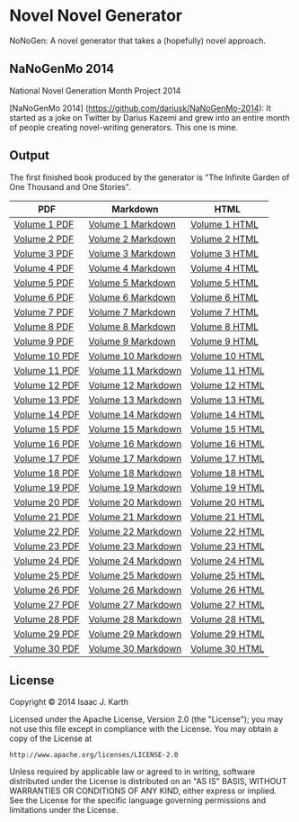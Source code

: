 # Novel Novel Generator

NoNoGen: A novel generator that takes a (hopefully) novel approach.

## NaNoGenMo 2014

National Novel Generation Month Project 2014

[NaNoGenMo 2014] (https://github.com/dariusk/NaNoGenMo-2014): It started as a joke on Twitter by Darius Kazemi and grew into an entire month of people creating novel-writing generators. This one is mine.


## Output

The first finished book produced by the generator is "The Infinite Garden of One Thousand and One Stories".

PDF | Markdown | HTML
----|----------|-----
[Volume 1 PDF](https://github.com/ikarth/nonogen/blob/master/texts/output/infinite_garden/1-infinite_garden.pdf?raw=true) |  [Volume 1 Markdown](https://raw.githubusercontent.com/ikarth/nonogen/master/texts/output/infinite_garden/1-infinite_garden.markdown) |  [Volume 1 HTML](https://raw.githubusercontent.com/ikarth/nonogen/master/texts/output/infinite_garden/1-infinite_garden.html)
[Volume 2 PDF](https://github.com/ikarth/nonogen/blob/master/texts/output/infinite_garden/2-infinite_garden.pdf?raw=true) |  [Volume 2 Markdown](https://raw.githubusercontent.com/ikarth/nonogen/master/texts/output/infinite_garden/2-infinite_garden.markdown) |  [Volume 2 HTML](https://raw.githubusercontent.com/ikarth/nonogen/master/texts/output/infinite_garden/2-infinite_garden.html)
[Volume 3 PDF](https://github.com/ikarth/nonogen/blob/master/texts/output/infinite_garden/3-infinite_garden.pdf?raw=true) |  [Volume 3 Markdown](https://raw.githubusercontent.com/ikarth/nonogen/master/texts/output/infinite_garden/3-infinite_garden.markdown) |  [Volume 3 HTML](https://raw.githubusercontent.com/ikarth/nonogen/master/texts/output/infinite_garden/3-infinite_garden.html)
[Volume 4 PDF](https://github.com/ikarth/nonogen/blob/master/texts/output/infinite_garden/4-infinite_garden.pdf?raw=true) |  [Volume 4 Markdown](https://raw.githubusercontent.com/ikarth/nonogen/master/texts/output/infinite_garden/4-infinite_garden.markdown) |  [Volume 4 HTML](https://raw.githubusercontent.com/ikarth/nonogen/master/texts/output/infinite_garden/4-infinite_garden.html)
[Volume 5 PDF](https://github.com/ikarth/nonogen/blob/master/texts/output/infinite_garden/5-infinite_garden.pdf?raw=true) |  [Volume 5 Markdown](https://raw.githubusercontent.com/ikarth/nonogen/master/texts/output/infinite_garden/5-infinite_garden.markdown) |  [Volume 5 HTML](https://raw.githubusercontent.com/ikarth/nonogen/master/texts/output/infinite_garden/5-infinite_garden.html)
[Volume 6 PDF](https://github.com/ikarth/nonogen/blob/master/texts/output/infinite_garden/6-infinite_garden.pdf?raw=true) |  [Volume 6 Markdown](https://raw.githubusercontent.com/ikarth/nonogen/master/texts/output/infinite_garden/6-infinite_garden.markdown) |  [Volume 6 HTML](https://raw.githubusercontent.com/ikarth/nonogen/master/texts/output/infinite_garden/6-infinite_garden.html)
[Volume 7 PDF](https://github.com/ikarth/nonogen/blob/master/texts/output/infinite_garden/7-infinite_garden.pdf?raw=true) |  [Volume 7 Markdown](https://raw.githubusercontent.com/ikarth/nonogen/master/texts/output/infinite_garden/7-infinite_garden.markdown) |  [Volume 7 HTML](https://raw.githubusercontent.com/ikarth/nonogen/master/texts/output/infinite_garden/7-infinite_garden.html)
[Volume 8 PDF](https://github.com/ikarth/nonogen/blob/master/texts/output/infinite_garden/8-infinite_garden.pdf?raw=true) |  [Volume 8 Markdown](https://raw.githubusercontent.com/ikarth/nonogen/master/texts/output/infinite_garden/8-infinite_garden.markdown) |  [Volume 8 HTML](https://raw.githubusercontent.com/ikarth/nonogen/master/texts/output/infinite_garden/8-infinite_garden.html)
[Volume 9 PDF](https://github.com/ikarth/nonogen/blob/master/texts/output/infinite_garden/9-infinite_garden.pdf?raw=true) |  [Volume 9 Markdown](https://raw.githubusercontent.com/ikarth/nonogen/master/texts/output/infinite_garden/9-infinite_garden.markdown) |  [Volume 9 HTML](https://raw.githubusercontent.com/ikarth/nonogen/master/texts/output/infinite_garden/9-infinite_garden.html)
[Volume 10 PDF](https://github.com/ikarth/nonogen/blob/master/texts/output/infinite_garden/10-infinite_garden.pdf?raw=true) |  [Volume 10 Markdown](https://raw.githubusercontent.com/ikarth/nonogen/master/texts/output/infinite_garden/10-infinite_garden.markdown) |  [Volume 10 HTML](https://raw.githubusercontent.com/ikarth/nonogen/master/texts/output/infinite_garden/10-infinite_garden.html)
[Volume 11 PDF](https://github.com/ikarth/nonogen/blob/master/texts/output/infinite_garden/11-infinite_garden.pdf?raw=true) |  [Volume 11 Markdown](https://raw.githubusercontent.com/ikarth/nonogen/master/texts/output/infinite_garden/11-infinite_garden.markdown) |  [Volume 11 HTML](https://raw.githubusercontent.com/ikarth/nonogen/master/texts/output/infinite_garden/11-infinite_garden.html)
[Volume 12 PDF](https://github.com/ikarth/nonogen/blob/master/texts/output/infinite_garden/12-infinite_garden.pdf?raw=true) |  [Volume 12 Markdown](https://raw.githubusercontent.com/ikarth/nonogen/master/texts/output/infinite_garden/12-infinite_garden.markdown) |  [Volume 12 HTML](https://raw.githubusercontent.com/ikarth/nonogen/master/texts/output/infinite_garden/12-infinite_garden.html)
[Volume 13 PDF](https://github.com/ikarth/nonogen/blob/master/texts/output/infinite_garden/13-infinite_garden.pdf?raw=true) |  [Volume 13 Markdown](https://raw.githubusercontent.com/ikarth/nonogen/master/texts/output/infinite_garden/13-infinite_garden.markdown) |  [Volume 13 HTML](https://raw.githubusercontent.com/ikarth/nonogen/master/texts/output/infinite_garden/13-infinite_garden.html)
[Volume 14 PDF](https://github.com/ikarth/nonogen/blob/master/texts/output/infinite_garden/14-infinite_garden.pdf?raw=true) |  [Volume 14 Markdown](https://raw.githubusercontent.com/ikarth/nonogen/master/texts/output/infinite_garden/14-infinite_garden.markdown) |  [Volume 14 HTML](https://raw.githubusercontent.com/ikarth/nonogen/master/texts/output/infinite_garden/14-infinite_garden.html)
[Volume 15 PDF](https://github.com/ikarth/nonogen/blob/master/texts/output/infinite_garden/15-infinite_garden.pdf?raw=true) |  [Volume 15 Markdown](https://raw.githubusercontent.com/ikarth/nonogen/master/texts/output/infinite_garden/15-infinite_garden.markdown) |  [Volume 15 HTML](https://raw.githubusercontent.com/ikarth/nonogen/master/texts/output/infinite_garden/15-infinite_garden.html)
[Volume 16 PDF](https://github.com/ikarth/nonogen/blob/master/texts/output/infinite_garden/16-infinite_garden.pdf?raw=true) |  [Volume 16 Markdown](https://raw.githubusercontent.com/ikarth/nonogen/master/texts/output/infinite_garden/16-infinite_garden.markdown) |  [Volume 16 HTML](https://raw.githubusercontent.com/ikarth/nonogen/master/texts/output/infinite_garden/16-infinite_garden.html)
[Volume 17 PDF](https://github.com/ikarth/nonogen/blob/master/texts/output/infinite_garden/17-infinite_garden.pdf?raw=true) |  [Volume 17 Markdown](https://raw.githubusercontent.com/ikarth/nonogen/master/texts/output/infinite_garden/17-infinite_garden.markdown) |  [Volume 17 HTML](https://raw.githubusercontent.com/ikarth/nonogen/master/texts/output/infinite_garden/17-infinite_garden.html)
[Volume 18 PDF](https://github.com/ikarth/nonogen/blob/master/texts/output/infinite_garden/18-infinite_garden.pdf?raw=true) |  [Volume 18 Markdown](https://raw.githubusercontent.com/ikarth/nonogen/master/texts/output/infinite_garden/18-infinite_garden.markdown) |  [Volume 18 HTML](https://raw.githubusercontent.com/ikarth/nonogen/master/texts/output/infinite_garden/18-infinite_garden.html)
[Volume 19 PDF](https://github.com/ikarth/nonogen/blob/master/texts/output/infinite_garden/19-infinite_garden.pdf?raw=true) |  [Volume 19 Markdown](https://raw.githubusercontent.com/ikarth/nonogen/master/texts/output/infinite_garden/19-infinite_garden.markdown) |  [Volume 19 HTML](https://raw.githubusercontent.com/ikarth/nonogen/master/texts/output/infinite_garden/19-infinite_garden.html)
[Volume 20 PDF](https://github.com/ikarth/nonogen/blob/master/texts/output/infinite_garden/20-infinite_garden.pdf?raw=true) |  [Volume 20 Markdown](https://raw.githubusercontent.com/ikarth/nonogen/master/texts/output/infinite_garden/20-infinite_garden.markdown) |  [Volume 20 HTML](https://raw.githubusercontent.com/ikarth/nonogen/master/texts/output/infinite_garden/20-infinite_garden.html)
[Volume 21 PDF](https://github.com/ikarth/nonogen/blob/master/texts/output/infinite_garden/21-infinite_garden.pdf?raw=true) |  [Volume 21 Markdown](https://raw.githubusercontent.com/ikarth/nonogen/master/texts/output/infinite_garden/21-infinite_garden.markdown) |  [Volume 21 HTML](https://raw.githubusercontent.com/ikarth/nonogen/master/texts/output/infinite_garden/21-infinite_garden.html)
[Volume 22 PDF](https://github.com/ikarth/nonogen/blob/master/texts/output/infinite_garden/22-infinite_garden.pdf?raw=true) |  [Volume 22 Markdown](https://raw.githubusercontent.com/ikarth/nonogen/master/texts/output/infinite_garden/22-infinite_garden.markdown) |  [Volume 22 HTML](https://raw.githubusercontent.com/ikarth/nonogen/master/texts/output/infinite_garden/22-infinite_garden.html)
[Volume 23 PDF](https://github.com/ikarth/nonogen/blob/master/texts/output/infinite_garden/23-infinite_garden.pdf?raw=true) |  [Volume 23 Markdown](https://raw.githubusercontent.com/ikarth/nonogen/master/texts/output/infinite_garden/23-infinite_garden.markdown) |  [Volume 23 HTML](https://raw.githubusercontent.com/ikarth/nonogen/master/texts/output/infinite_garden/23-infinite_garden.html)
[Volume 24 PDF](https://github.com/ikarth/nonogen/blob/master/texts/output/infinite_garden/24-infinite_garden.pdf?raw=true) |  [Volume 24 Markdown](https://raw.githubusercontent.com/ikarth/nonogen/master/texts/output/infinite_garden/24-infinite_garden.markdown) |  [Volume 24 HTML](https://raw.githubusercontent.com/ikarth/nonogen/master/texts/output/infinite_garden/24-infinite_garden.html)
[Volume 25 PDF](https://github.com/ikarth/nonogen/blob/master/texts/output/infinite_garden/25-infinite_garden.pdf?raw=true) |  [Volume 25 Markdown](https://raw.githubusercontent.com/ikarth/nonogen/master/texts/output/infinite_garden/25-infinite_garden.markdown) |  [Volume 25 HTML](https://raw.githubusercontent.com/ikarth/nonogen/master/texts/output/infinite_garden/25-infinite_garden.html)
[Volume 26 PDF](https://github.com/ikarth/nonogen/blob/master/texts/output/infinite_garden/26-infinite_garden.pdf?raw=true) |  [Volume 26 Markdown](https://raw.githubusercontent.com/ikarth/nonogen/master/texts/output/infinite_garden/26-infinite_garden.markdown) |  [Volume 26 HTML](https://raw.githubusercontent.com/ikarth/nonogen/master/texts/output/infinite_garden/26-infinite_garden.html)
[Volume 27 PDF](https://github.com/ikarth/nonogen/blob/master/texts/output/infinite_garden/27-infinite_garden.pdf?raw=true) |  [Volume 27 Markdown](https://raw.githubusercontent.com/ikarth/nonogen/master/texts/output/infinite_garden/27-infinite_garden.markdown) |  [Volume 27 HTML](https://raw.githubusercontent.com/ikarth/nonogen/master/texts/output/infinite_garden/27-infinite_garden.html)
[Volume 28 PDF](https://github.com/ikarth/nonogen/blob/master/texts/output/infinite_garden/28-infinite_garden.pdf?raw=true) |  [Volume 28 Markdown](https://raw.githubusercontent.com/ikarth/nonogen/master/texts/output/infinite_garden/28-infinite_garden.markdown) |  [Volume 28 HTML](https://raw.githubusercontent.com/ikarth/nonogen/master/texts/output/infinite_garden/28-infinite_garden.html)
[Volume 29 PDF](https://github.com/ikarth/nonogen/blob/master/texts/output/infinite_garden/29-infinite_garden.pdf?raw=true) |  [Volume 29 Markdown](https://raw.githubusercontent.com/ikarth/nonogen/master/texts/output/infinite_garden/29-infinite_garden.markdown) |  [Volume 29 HTML](https://raw.githubusercontent.com/ikarth/nonogen/master/texts/output/infinite_garden/29-infinite_garden.html)
[Volume 30 PDF](https://github.com/ikarth/nonogen/blob/master/texts/output/infinite_garden/30-infinite_garden.pdf?raw=true) |  [Volume 30 Markdown](https://raw.githubusercontent.com/ikarth/nonogen/master/texts/output/infinite_garden/30-infinite_garden.markdown) |  [Volume 30 HTML](https://raw.githubusercontent.com/ikarth/nonogen/master/texts/output/infinite_garden/30-infinite_garden.html)


## License

Copyright © 2014 Isaac J. Karth


Licensed under the Apache License, Version 2.0 (the "License");
you may not use this file except in compliance with the License.
You may obtain a copy of the License at

    http://www.apache.org/licenses/LICENSE-2.0

Unless required by applicable law or agreed to in writing, software
distributed under the License is distributed on an "AS IS" BASIS,
WITHOUT WARRANTIES OR CONDITIONS OF ANY KIND, either express or implied.
See the License for the specific language governing permissions and
limitations under the License.
